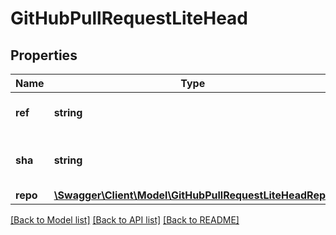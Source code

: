 # GitHubPullRequestLiteHead

## Properties
Name | Type | Description | Notes
------------ | ------------- | ------------- | -------------
**ref** | **string** | The repository name | [optional] 
**sha** | **string** | The discription of repository | [optional] 
**repo** | [**\Swagger\Client\Model\GitHubPullRequestLiteHeadRepo**](GitHubPullRequestLiteHeadRepo.md) |  | [optional] 

[[Back to Model list]](../README.md#documentation-for-models) [[Back to API list]](../README.md#documentation-for-api-endpoints) [[Back to README]](../README.md)


